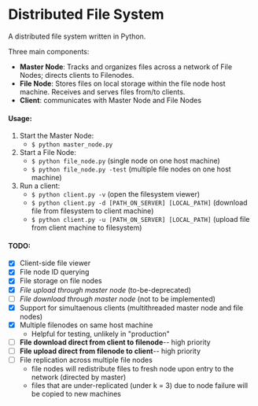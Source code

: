 Distributed File System
=======================

A distributed file system written in Python.

Three main components:
- __Master Node__: Tracks and organizes files across a network of File Nodes; directs clients to Filenodes.
- __File Node__: Stores files on local storage within the file node host machine. Receives and serves files from/to clients.
- __Client__: communicates with Master Node and File Nodes

#### Usage:

1. Start the Master Node:
    - ```$ python master_node.py```
2. Start a File Node:
    - ```$ python file_node.py``` (single node on one host machine)
    - ```$ python file_node.py -test``` (multiple file nodes on one host machine)
3. Run a client:
    - ```$ python client.py -v``` (open the filesystem viewer)
    - ```$ python client.py -d [PATH_ON_SERVER] [LOCAL_PATH]``` (download file from filesystem to client machine)
    - ```$ python client.py -u [PATH_ON_SERVER] [LOCAL_PATH]``` (upload file from client machine to filesystem)


#### TODO:

- [X] Client-side file viewer
- [X] File node ID querying
- [X] File storage on file nodes
- [X] *File upload through master node* (to-be-deprecated)
- [ ] *File download through master node* (not to be implemented)
- [X] Support for simultaenous clients (multithreaded master node and file nodes)
- [X] Multiple filenodes on same host machine
    - Helpful for testing, unlikely in "production"
- [ ] __File download direct from client to filenode__-- high priority
- [ ] __File upload direct from filenode to client__-- high priority
- [ ] File replication across multiple file nodes
    - file nodes will redistribute files to fresh node upon entry to the network (directed by master)
    - files that are under-replicated (under k = 3) due to node failure will be copied to new machines
